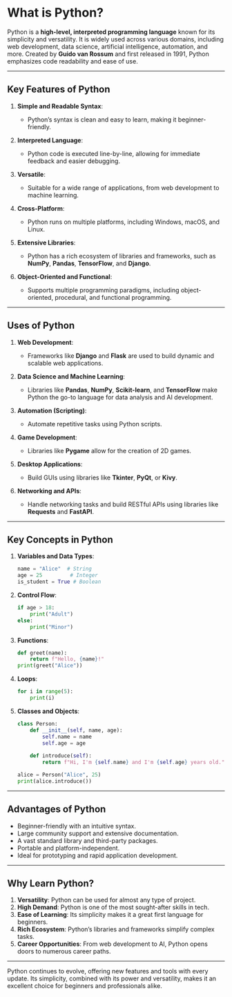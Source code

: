 # What is Python?

Python is a **high-level, interpreted programming language** known for its simplicity and versatility. It is widely used across various domains, including web development, data science, artificial intelligence, automation, and more. Created by **Guido van Rossum** and first released in 1991, Python emphasizes code readability and ease of use.

---

## **Key Features of Python**

1. **Simple and Readable Syntax**:
   - Python’s syntax is clean and easy to learn, making it beginner-friendly.

2. **Interpreted Language**:
   - Python code is executed line-by-line, allowing for immediate feedback and easier debugging.

3. **Versatile**:
   - Suitable for a wide range of applications, from web development to machine learning.

4. **Cross-Platform**:
   - Python runs on multiple platforms, including Windows, macOS, and Linux.

5. **Extensive Libraries**:
   - Python has a rich ecosystem of libraries and frameworks, such as **NumPy**, **Pandas**, **TensorFlow**, and **Django**.

6. **Object-Oriented and Functional**:
   - Supports multiple programming paradigms, including object-oriented, procedural, and functional programming.

---

## **Uses of Python**

1. **Web Development**:
   - Frameworks like **Django** and **Flask** are used to build dynamic and scalable web applications.

2. **Data Science and Machine Learning**:
   - Libraries like **Pandas**, **NumPy**, **Scikit-learn**, and **TensorFlow** make Python the go-to language for data analysis and AI development.

3. **Automation (Scripting)**:
   - Automate repetitive tasks using Python scripts.

4. **Game Development**:
   - Libraries like **Pygame** allow for the creation of 2D games.

5. **Desktop Applications**:
   - Build GUIs using libraries like **Tkinter**, **PyQt**, or **Kivy**.

6. **Networking and APIs**:
   - Handle networking tasks and build RESTful APIs using libraries like **Requests** and **FastAPI**.

---

## **Key Concepts in Python**

1. **Variables and Data Types**:
   ```python
   name = "Alice"  # String
   age = 25         # Integer
   is_student = True # Boolean
   ```

2. **Control Flow**:
   ```python
   if age > 18:
       print("Adult")
   else:
       print("Minor")
   ```

3. **Functions**:
   ```python
   def greet(name):
       return f"Hello, {name}!"
   print(greet("Alice"))
   ```

4. **Loops**:
   ```python
   for i in range(5):
       print(i)
   ```

5. **Classes and Objects**:
   ```python
   class Person:
       def __init__(self, name, age):
           self.name = name
           self.age = age
       
       def introduce(self):
           return f"Hi, I'm {self.name} and I'm {self.age} years old."

   alice = Person("Alice", 25)
   print(alice.introduce())
   ```

---

## **Advantages of Python**

- Beginner-friendly with an intuitive syntax.
- Large community support and extensive documentation.
- A vast standard library and third-party packages.
- Portable and platform-independent.
- Ideal for prototyping and rapid application development.

---

## **Why Learn Python?**

1. **Versatility**: Python can be used for almost any type of project.
2. **High Demand**: Python is one of the most sought-after skills in tech.
3. **Ease of Learning**: Its simplicity makes it a great first language for beginners.
4. **Rich Ecosystem**: Python’s libraries and frameworks simplify complex tasks.
5. **Career Opportunities**: From web development to AI, Python opens doors to numerous career paths.

---

Python continues to evolve, offering new features and tools with every update. Its simplicity, combined with its power and versatility, makes it an excellent choice for beginners and professionals alike.

